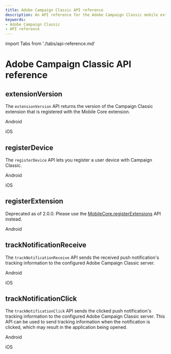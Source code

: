 ```yaml
---
title: Adobe Campaign Classic API reference
description: An API reference for the Adobe Campaign Classic mobile extension.
keywords:
- Adobe Campaign Classic
- API reference
---
```


import Tabs from './tabs/api-reference.md'

# Adobe Campaign Classic API reference

## extensionVersion

The `extensionVersion` API returns the version of the Campaign Classic extension that is registered with the Mobile Core extension.

<TabsBlock orientation="horizontal" slots="heading, content" repeat="2"/>

Android

<Tabs query="platform=android&api=extension-version"/>

iOS

<Tabs query="platform=ios&api=extension-version"/>

## registerDevice

The `registerDevice` API lets you register a user device with Campaign Classic.

<TabsBlock orientation="horizontal" slots="heading, content" repeat="2"/>

Android

<Tabs query="platform=android&api=register-device"/>

iOS

<Tabs query="platform=ios&api=register-device"/>

## registerExtension

<InlineAlert variant="warning" slots="text"/>

Deprecated as of 2.0.0. Please use the [MobileCore.registerExtensions](../mobile-core/api-reference.md#registerextensions) API instead.

<TabsBlock orientation="horizontal" slots="heading, content" repeat="1"/>

Android

<Tabs query="platform=android&api=register-extension"/>

## trackNotificationReceive

The `trackNotificationReceive` API sends the received push notification's tracking information to the configured Adobe Campaign Classic server.

<TabsBlock orientation="horizontal" slots="heading, content" repeat="2"/>

Android

<Tabs query="platform=android&api=track-notification-receive"/>

iOS

<Tabs query="platform=ios&api=track-notification-receive"/>

## trackNotificationClick

The `trackNotificationClick` API sends the clicked push notification's tracking information to the configured Adobe Campaign Classic server. This API can be used to send tracking information when the notification is clicked, which may result in the application being opened. 

<TabsBlock orientation="horizontal" slots="heading, content" repeat="2"/>

Android

<Tabs query="platform=android&api=track-notification-click"/>

iOS

<Tabs query="platform=ios&api=track-notification-click"/>
